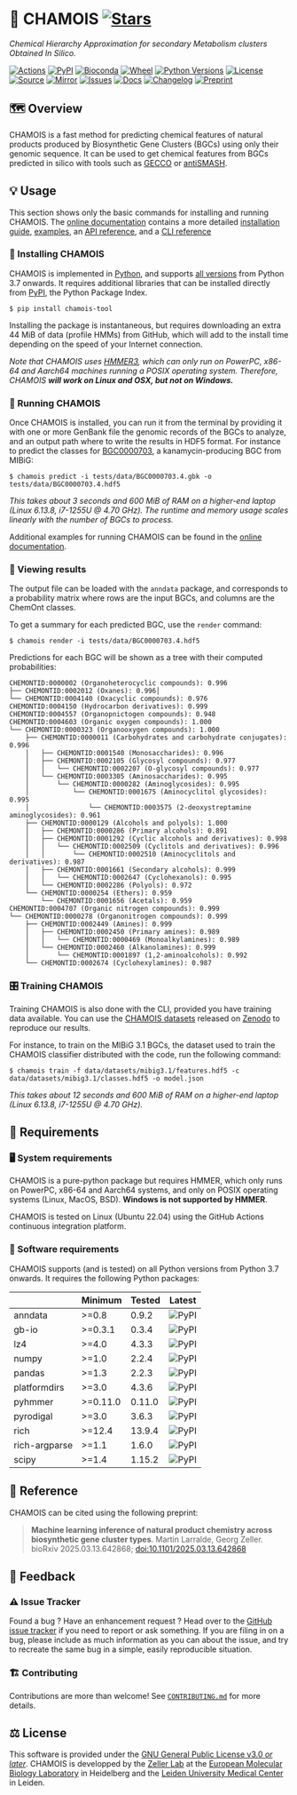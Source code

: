 # 🐐 CHAMOIS [![Stars](https://img.shields.io/github/stars/zellerlab/CHAMOIS.svg?style=social&maxAge=3600&label=Star)](https://github.com/zellerlab/CHAMOIS/stargazers)

*Chemical Hierarchy Approximation for secondary Metabolism clusters Obtained In Silico.*

[![Actions](https://img.shields.io/github/actions/workflow/status/zellerlab/CHAMOIS/test.yml?branch=main&logo=github&style=flat-square&maxAge=300)](https://github.com/zellerlab/CHAMOIS/actions)
[![PyPI](https://img.shields.io/pypi/v/chamois-tool.svg?logo=pypi&style=flat-square&maxAge=3600)](https://pypi.org/project/chamois-tool)
[![Bioconda](https://img.shields.io/conda/vn/bioconda/chamois?logo=anaconda&style=flat-square&maxAge=3600)](https://anaconda.org/bioconda/chamois)
[![Wheel](https://img.shields.io/pypi/wheel/chamois-tool.svg?style=flat-square&maxAge=3600)](https://pypi.org/project/chamois-tool/#files)
[![Python Versions](https://img.shields.io/pypi/pyversions/chamois-tool.svg?logo=python&style=flat-square&maxAge=3600)](https://pypi.org/project/chamois-tool/#files)
[![License](https://img.shields.io/badge/license-GPLv3-blue.svg?style=flat-square&maxAge=2678400)](https://choosealicense.com/licenses/gpl-3.0/)
[![Source](https://img.shields.io/badge/source-GitHub-303030.svg?maxAge=2678400&style=flat-square)](https://github.com/zellerlab/CHAMOIS/)
[![Mirror](https://img.shields.io/badge/mirror-EMBL-009f4d?style=flat-square&maxAge=2678400)](https://git.embl.de/larralde/CHAMOIS)
[![Issues](https://img.shields.io/github/issues/zellerlab/CHAMOIS.svg?style=flat-square&maxAge=600)](https://github.com/zellerlab/CHAMOIS/issues)
[![Docs](https://img.shields.io/readthedocs/chamois/latest?style=flat-square&maxAge=600)](https://chamois.readthedocs.io)
[![Changelog](https://img.shields.io/badge/keep%20a-changelog-8A0707.svg?maxAge=2678400&style=flat-square)](https://github.com/zellerlab/CHAMOIS/blob/main/CHANGELOG.md)
[![Preprint](https://img.shields.io/badge/preprint-bioRxiv-darkblue?style=flat-square&maxAge=2678400)](https://www.biorxiv.org/content/10.1101/2025.03.13.642868)

## 🗺️  ️Overview

CHAMOIS is a fast method for predicting chemical features of natural products
produced by Biosynthetic Gene Clusters (BGCs) using only their genomic
sequence. It can be used to get chemical features from BGCs predicted in
silico with tools such as [GECCO](https://gecco.embl.de) or
[antiSMASH](https://antismash.secondarymetabolites.org).

## 💡 Usage

This section shows only the basic commands for installing and running CHAMOIS.
The [online documentation](https://chamois.readthedocs.io)
contains a more detailed
[installation guide](https://chamois.readthedocs.io/en/latest/guide/install.html),
[examples](https://chamois.readthedocs.io/en/latest/examples/index.html),
an [API reference](https://chamois.readthedocs.io/en/latest/api/index.html),
and a [CLI reference](https://chamois.readthedocs.io/en/latest/cli/index.html)

### 🔧 Installing CHAMOIS

CHAMOIS is implemented in [Python](https://www.python.org/), and supports
[all versions](https://endoflife.date/python) from Python 3.7 onwards.
It requires additional libraries that can be installed directly from
[PyPI](https://pypi.org), the Python Package Index.

```console
$ pip install chamois-tool
```

Installing the package is instantaneous, but requires downloading an extra
44 MiB of data (profile HMMs) from GitHub, which will add to the install
time depending on the speed of your Internet connection.

*Note that CHAMOIS uses [HMMER3](http://hmmer.org/), which can only run
on PowerPC, x86-64 and Aarch64 machines running a POSIX operating system.
Therefore, CHAMOIS **will work on Linux and OSX, but not on Windows.***

### 🧬 Running CHAMOIS

Once CHAMOIS is installed, you can run it from the terminal by providing
it with one or more GenBank file the genomic records of the BGCs to analyze,
and an output path where to write the results in HDF5 format. For instance to
predict the classes for [BGC0000703](https://mibig.secondarymetabolites.org/repository/BGC0000703.4/index.html#r1c1),
a kanamycin-producing BGC from MIBiG:

```console
$ chamois predict -i tests/data/BGC0000703.4.gbk -o tests/data/BGC0000703.4.hdf5
```

*This takes about 3 seconds and 600 MiB of RAM on a higher-end laptop
(Linux 6.13.8, i7-1255U @ 4.70 GHz). The runtime and memory usage scales
linearly with the number of BGCs to process.*

Additional examples for running CHAMOIS can be found in the [online
documentation](https://chamois.readthedocs.io/en/latest/examples/index.html).

### 🔎 Viewing results

The output file can be loaded with the `anndata` package, and corresponds
to a probability matrix where rows are the input BGCs, and columns are the
ChemOnt classes.

To get a summary for each predicted BGC, use the `render` command:

```console
$ chamois render -i tests/data/BGC0000703.4.hdf5
```

Predictions for each BGC will be shown as a tree with their computed
probabilities:

```
CHEMONTID:0000002 (Organoheterocyclic compounds): 0.996
├── CHEMONTID:0002012 (Oxanes): 0.996│
└── CHEMONTID:0004140 (Oxacyclic compounds): 0.976
CHEMONTID:0004150 (Hydrocarbon derivatives): 0.999
CHEMONTID:0004557 (Organopnictogen compounds): 0.948
CHEMONTID:0004603 (Organic oxygen compounds): 1.000
└── CHEMONTID:0000323 (Organooxygen compounds): 1.000
    ├── CHEMONTID:0000011 (Carbohydrates and carbohydrate conjugates): 0.996
    │   ├── CHEMONTID:0001540 (Monosaccharides): 0.996
    │   ├── CHEMONTID:0002105 (Glycosyl compounds): 0.977
    │   │   └── CHEMONTID:0002207 (O-glycosyl compounds): 0.977
    │   └── CHEMONTID:0003305 (Aminosaccharides): 0.995
    │       └── CHEMONTID:0000282 (Aminoglycosides): 0.995
    │           └── CHEMONTID:0001675 (Aminocyclitol glycosides): 0.995
    │               └── CHEMONTID:0003575 (2-deoxystreptamine aminoglycosides): 0.961
    ├── CHEMONTID:0000129 (Alcohols and polyols): 1.000
    │   ├── CHEMONTID:0000286 (Primary alcohols): 0.891
    │   ├── CHEMONTID:0001292 (Cyclic alcohols and derivatives): 0.998
    │   │   └── CHEMONTID:0002509 (Cyclitols and derivatives): 0.996
    │   │       └── CHEMONTID:0002510 (Aminocyclitols and derivatives): 0.987
    │   ├── CHEMONTID:0001661 (Secondary alcohols): 0.999
    │   │   └── CHEMONTID:0002647 (Cyclohexanols): 0.995
    │   └── CHEMONTID:0002286 (Polyols): 0.972
    └── CHEMONTID:0000254 (Ethers): 0.959
        └── CHEMONTID:0001656 (Acetals): 0.959
CHEMONTID:0004707 (Organic nitrogen compounds): 0.999
└── CHEMONTID:0000278 (Organonitrogen compounds): 0.999
    ├── CHEMONTID:0002449 (Amines): 0.999
    │   ├── CHEMONTID:0002450 (Primary amines): 0.989
    │   │   └── CHEMONTID:0000469 (Monoalkylamines): 0.989
    │   └── CHEMONTID:0002460 (Alkanolamines): 0.999
    │       └── CHEMONTID:0001897 (1,2-aminoalcohols): 0.992
    └── CHEMONTID:0002674 (Cyclohexylamines): 0.987
```

### 🎛️ Training CHAMOIS

Training CHAMOIS is also done with the CLI, provided you have training data
available. You can use the [CHAMOIS datasets](https://zenodo.org/records/15009032)
released on [Zenodo](https://zenodo.org/) to reproduce our results.

For instance, to train on the MIBiG 3.1 BGCs, the dataset used to train
the CHAMOIS classifier distributed with the code, run the following command:

```console
$ chamois train -f data/datasets/mibig3.1/features.hdf5 -c data/datasets/mibig3.1/classes.hdf5 -o model.json
```

*This takes about 12 seconds and 600 MiB of RAM on a higher-end laptop
(Linux 6.13.8, i7-1255U @ 4.70 GHz).*

## 📝 Requirements

### 🖥️ System requirements

CHAMOIS is a pure-python package but requires HMMER, which only runs on
PowerPC, x86-64 and Aarch64 systems, and only on POSIX operating systems
(Linux, MacOS, BSD). **Windows is not supported by HMMER**.

CHAMOIS is tested on Linux (Ubuntu 22.04) using the GitHub Actions continuous
integration platform.

### 🐍 Software requirements

CHAMOIS supports (and is tested) on all Python versions from Python 3.7 onwards.
It requires the following Python packages:

|                     | Minimum  | Tested | Latest                                                                                                                                                      |
|---------------------|----------|--------|-------------------------------------------------------------------------------------------------------------------------------------------------------------|
| anndata             | >=0.8    | 0.9.2  | ![PyPI](https://img.shields.io/pypi/v/anndata?style=flat-square&logo=pypi&cacheSeconds=3600&link=https%3A%2F%2Fpypi.org%2Fproject%2Fanndata%2F)             |
| gb-io               | >=0.3.1  | 0.3.4  | ![PyPI](https://img.shields.io/pypi/v/gb-io?style=flat-square&logo=pypi&cacheSeconds=3600&link=https%3A%2F%2Fpypi.org%2Fproject%2Fgb-io%2F)                 |
| lz4                 | >=4.0    | 4.3.3  | ![PyPI](https://img.shields.io/pypi/v/lz4?style=flat-square&logo=pypi&cacheSeconds=3600&link=https%3A%2F%2Fpypi.org%2Fproject%2Flz4%2F)                     |
| numpy               | >=1.0    | 2.2.4  | ![PyPI](https://img.shields.io/pypi/v/numpy?style=flat-square&logo=pypi&cacheSeconds=3600&link=https%3A%2F%2Fpypi.org%2Fproject%2Fnumpy%2F)                 |
| pandas              | >=1.3    | 2.2.3  | ![PyPI](https://img.shields.io/pypi/v/pandas?style=flat-square&logo=pypi&cacheSeconds=3600&link=https%3A%2F%2Fpypi.org%2Fproject%2Fpandas%2F)               |
| platformdirs        | >=3.0    | 4.3.6  | ![PyPI](https://img.shields.io/pypi/v/platformdirs?style=flat-square&logo=pypi&cacheSeconds=3600&link=https%3A%2F%2Fpypi.org%2Fproject%2Fplatformdirs%2F)   |
| pyhmmer             | >=0.11.0 | 0.11.0 | ![PyPI](https://img.shields.io/pypi/v/pyhmmer?style=flat-square&logo=pypi&cacheSeconds=3600&link=https%3A%2F%2Fpypi.org%2Fproject%2Fpyhmmer%2F)             |
| pyrodigal           | >=3.0    | 3.6.3  | ![PyPI](https://img.shields.io/pypi/v/pyrodigal?style=flat-square&logo=pypi&cacheSeconds=3600&link=https%3A%2F%2Fpypi.org%2Fproject%2Fpyrodigal%2F)         |
| rich                | >=12.4   | 13.9.4 | ![PyPI](https://img.shields.io/pypi/v/rich?style=flat-square&logo=pypi&cacheSeconds=3600&link=https%3A%2F%2Fpypi.org%2Fproject%2Frich%2F)                   |
| rich-argparse       | >=1.1    | 1.6.0  | ![PyPI](https://img.shields.io/pypi/v/rich-argparse?style=flat-square&logo=pypi&cacheSeconds=3600&link=https%3A%2F%2Fpypi.org%2Fproject%2Frich-argparse%2F) |
| scipy               | >=1.4    | 1.15.2 | ![PyPI](https://img.shields.io/pypi/v/scipy?style=flat-square&logo=pypi&cacheSeconds=3600&link=https%3A%2F%2Fpypi.org%2Fproject%2Fscipy%2F)                 |


## 🔖 Reference

CHAMOIS can be cited using the following preprint:

> **Machine learning inference of natural product chemistry across biosynthetic gene cluster types**.
> Martin Larralde, Georg Zeller.
> bioRxiv 2025.03.13.642868; [doi:10.1101/2025.03.13.642868](https://doi.org/10.1101/2025.03.13.642868)


## 💭 Feedback

### ⚠️ Issue Tracker

Found a bug ? Have an enhancement request ? Head over to the [GitHub issue
tracker](https://github.com/zellerlab/CHAMOIS/issues) if you need to report
or ask something. If you are filing in on a bug, please include as much
information as you can about the issue, and try to recreate the same bug
in a simple, easily reproducible situation.

### 🏗️ Contributing

Contributions are more than welcome! See [`CONTRIBUTING.md`](https://github.com/zellerlab/CHAMOIS/blob/master/CONTRIBUTING.md)
for more details.

## ⚖️ License

This software is provided under the [GNU General Public License v3.0 *or later*](https://choosealicense.com/licenses/gpl-3.0/).
CHAMOIS is developped by the [Zeller Lab](https://zellerlab.org)
at the [European Molecular Biology Laboratory](https://www.embl.de/) in Heidelberg
and the [Leiden University Medical Center](https://lumc.nl/en/) in Leiden.
